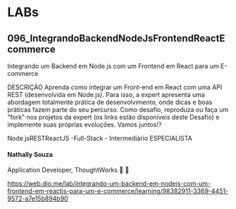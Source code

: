 # LABs

## 096_IntegrandoBackendNodeJsFrontendReactEcommerce

Integrando um Backend em Node.js com um Frontend em React para um E-commerce

DESCRIÇÃO
Aprenda como integrar um Front-end em React com uma API REST (desenvolvida em Node.js). Para isso, a expert apresenta uma abordagem totalmente prática de desenvolvimento, onde dicas e boas práticas fazem parte do seu percurso. Como desafio, reproduza ou faça um "fork" nos projetos da expert (os links estão disponíveis deste Desafio) e implemente suas próprias evoluções. Vamos juntos!?

Node.jsRESTReactJS -Full-Stack - Intermediário
ESPECIALISTA
#### Nathally Souza
Application Developer, ThoughtWorks
 

https://web.dio.me/lab/integrando-um-backend-em-nodejs-com-um-frontend-em-reactjs-para-um-e-commerce/learning/98382911-3369-4451-9572-a7e15b894b90
